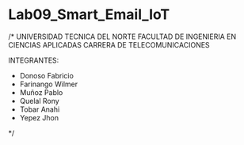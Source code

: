 # Lab09_Smart_Email_IoT
/*
           UNIVERSIDAD TECNICA DEL NORTE
      FACULTAD DE INGENIERIA EN CIENCIAS APLICADAS
           CARRERA DE TELECOMUNICACIONES

  INTEGRANTES:
  - Donoso Fabricio
  - Farinango Wilmer
  - Muñoz Pablo
  - Quelal Rony
  - Tobar Anahi
  - Yepez Jhon

*/ 
